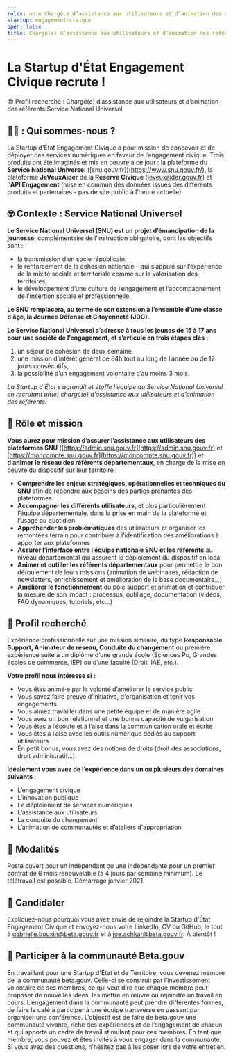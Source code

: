 ```yaml
---
roles: un.e Chargé.e d’assistance aux utilisateurs et d’animation des référents Service National Universel
startup: engagement-civique
open: false
title: Chargé(e) d’assistance aux utilisateurs et d’animation des référents Service National Universel
---
```



# La Startup d'État Engagement Civique recrute !

😍 Profil recherché : Chargé(e) d’assistance aux utilisateurs et d’animation des référents Service National Universel

## 👋🏼 : Qui sommes-nous ?
La Startup d'État Engagement Civique a pour mission de concevoir et de déployer des services numériques en faveur de l’engagement civique. Trois produits ont été imaginés et mis en oeuvre à ce jour : la plateforme du **Service National Universel** ([snu.gouv.fr])(https://www.snu.gouv.fr/), la plateforme **JeVeuxAider** de la **Réserve Civique** ([jeveuxaider.gouv.fr](https://jeveuxaider.gouv.fr/)) et l’**API Engagement** (mise en commun des données issues des différents produits et partenaires - pas de site public à l’heure actuelle).

<!--more-->

## 🤓 Contexte : Service National Universel


**Le Service National Universel (SNU) est un projet d’émancipation de la jeunesse**, complémentaire de l’instruction obligatoire, dont les objectifs sont :
- la transmission d’un socle républicain,
- le renforcement de la cohésion nationale – qui s’appuie sur l’expérience de la mixité sociale et territoriale comme sur la valorisation des territoires,
- le développement d’une culture de l’engagement et l’accompagnement de l’insertion sociale et professionnelle.

**Le SNU remplacera, au terme de son extension à l’ensemble d’une classe d’âge, la Journée Défense et Citoyenneté (JDC).**

**Le Service National Universel s’adresse à tous les jeunes de 15 à 17 ans pour une société de l’engagement, et s’articule en trois étapes clés :** 
1. un séjour de cohésion de deux semaine, 
2. une mission d’intérêt général de 84h tout au long de l’année ou de 12 jours consécutifs, 
3. la possibilité d’un engagement volontaire d’au moins 3 mois.

*La Startup d’État s’agrandit et étoffe l’équipe du Service National Universel en recrutant un(e) chargé(e) d’assistance aux utilisateurs et d’animation des référents.*

## 🎯 Rôle et mission
**Vous aurez pour mission d’assurer l’assistance aux utilisateurs des plateformes SNU** ([https://admin.snu.gouv.fr](https://admin.snu.gouv.fr) et [https://moncompte.snu.gouv.fr](https://moncompte.snu.gouv.fr)) et **d’animer le réseau des référents départementaux**, en charge de la mise en oeuvre du dispositif sur leur territoire : 
- **Comprendre les enjeux stratégiques, opérationnelles et techniques du SNU** afin de répondre aux besoins des parties prenantes des plateformes 
- **Accompagner les différents utilisateurs**, et plus particulièrement l’équipe départementale,  dans la prise en main de la plateforme et l’usage au quotidien
- **Appréhender les problématiques** des utilisateurs et organiser les remontées terrain pour contribuer à l’identification des améliorations à apporter aux plateformes
- **Assurer l’interface entre l’équipe nationale SNU et les référents** au niveau départemental qui assurent le déploiement du dispositif en local
- **Animer et outiller les référents départementaux** pour permettre le bon déroulement de leurs missions (animation de webinaires, rédaction de newsletters, enrichissement et amélioration de la base documentaire…)
- **Améliorer le fonctionnement** du pôle support et animation et contribuer la mesure de son impact : processus, outillage, documentation (vidéos, FAQ dynamiques, tutoriels, etc…)

## 🔎 Profil recherché
Expérience professionnelle sur une mission similaire, du type **Responsable Support, Animateur de réseau, Conduite du changement** ou première expérience suite à un diplôme d’une grande école (Sciences Po, Grandes écoles de commerce, IEP) ou d’une faculté (Droit, IAE, etc.).

**Votre profil nous intéresse si :**
- Vous êtes animé·e par la volonté d’améliorer le service public
- Vous savez faire preuve d’initiative, d'organisation et tenir vos engagements
- Vous aimez travailler dans une petite équipe et de manière agile
- Vous avez un bon relationnel et une bonne capacité de vulgarisation
- Vous êtes à l’écoute et à l’aise dans la communication orale et écrite
- Vous êtes à l’aise avec les outils numérique dédiés au support utilisateurs
- En petit bonus, vous avez des notions de droits (droit des associations, droit administratif...) 

**Idéalement vous avez de l’expérience dans un ou plusieurs des domaines suivants :**
- L’engagement civique
- L’innovation publique
- Le déploiement de services numériques
- L’assistance aux utilisateurs
- La conduite du changement
- L’animation de communautés et d’ateliers d'appropriation 

## 📝 Modalités
Poste ouvert pour un indépendant ou une indépendante pour un premier contrat de 6 mois renouvelable (à 4 jours par semaine minimum). Le télétravail est possible. Démarrage janvier 2021.

## 🚀 Candidater
Expliquez-nous pourquoi vous avez envie de rejoindre la Startup d'État Engagement Civique et envoyez-nous votre LinkedIn, CV ou GitHub, le tout à [gabrielle.bouxin@beta.gouv.fr](mailto:gabrielle.bouxin@beta.gouv.fr) et à [joe.achkar@beta.gouv.fr](mailto:joe.achkar@beta.gouv.fr).
À bientôt !

## 🤝 Participer à la communauté Beta.gouv
En travaillant pour une Startup d'État et de Territoire, vous devenez membre de la communauté beta.gouv. Celle-ci se construit par l’investissement volontaire de ses membres, ce qui veut dire que chaque membre peut proposer de nouvelles idées, les mettre en œuvre ou rejoindre un travail en cours.
L’engagement dans la communauté peut prendre différentes formes, de faire le café à participer à une équipe transverse en passant par organiser une conférence.
L’objectif est de faire de beta.gouv une communauté vivante, riche des expériences et de l’engagement de chacun, et qui apporte un cadre de travail stimulant pour ces membres.
En tant que membre, vous pouvez et êtes invités à vous engager dans la communauté. Si vous avez des questions, n’hésitez pas à les poser lors de votre entretien.
